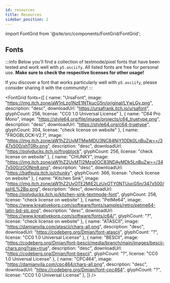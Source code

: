 ```yaml
---
id: resources
title: Resources
sidebar_position: 2
---
```


import FontGrid from '@site/src/components/FontGrid/FontGrid';

## Fonts

:::info
Below you'll find a collection of textmode/pixel fonts that have been tested and work well with `p5.asciify`. All listed fonts are free for personal use. **Make sure to check the respective licenses for other usage!**

If you discover a font that works particularly well with `p5.asciify`, please consider sharing it with the community!
:::

<FontGrid 
  fonts={[
    {
      name: "UrsaFont", 
      image: "https://img.itch.zone/aW1nLzg1NzE1NTkucG5n/original/LYwLGy.png",
      description: "desc",
      downloadUrl: "https://ursafrank.itch.io/ursafont",
      glyphCount: 256,
      license: "CC0 1.0 Universal License"
    },
    {
      name: "C64 Pro Mono",
      image: "https://style64.org/file/image/projects/c64_truetype.png",
      description: "desc",
      downloadUrl: "https://style64.org/c64-truetype",
      glyphCount: 304,
      license: "check license on website"
    },
    {
      name: "FROGBLOCK-V2.1",
      image: "https://img.itch.zone/aW1hZ2UvMTMwMDU3NC84NjY1ODk0LnBuZw==/347x500/xhT0Rv.png",
      description: "desc",
      downloadUrl: "https://polyducks.itch.io/frogblock",
      glyphCount: 256,
      license: "check license on website"
    },
    {
      name: "CHUNKY",
      image: "https://img.itch.zone/aW1hZ2UvMTI2Mzg0OC83NDAyMDk5LnBuZw==/347x500/zOONm8.png",
      description: "desc",
      downloadUrl: "https://batfeula.itch.io/chunky",
      glyphCount: 366,
      license: "check license on website"
    },
    {
      name: "Kitchen Sink",
      image: "https://img.itch.zone/aW1hZ2UvOTE2MjE2LzUxOTY0NTUucG5n/347x500/asHL%2Bq.png",
      description: "desc",
      downloadUrl: "https://polyducks.itch.io/kitchen-sink-textmode-font",
      glyphCount: 256,
      license: "check license on website"
    },
    {
      name: "PetMe64",
      image: "https://www.kreativekorp.com/software/fonts/samples/retro/petme64-latin-bd-slc.png",
      description: "desc",
      downloadUrl: "https://www.kreativekorp.com/software/fonts/c64/",
      glyphCount: "?",
      license: "check license on website"
    },
    {
      name: "ATASCII",
      image: "https://damianvila.com/atascii/chars-all.png",
      description: "desc",
      downloadUrl: "https://codeberg.org/Dmian/font-atascii",
      glyphCount: "?",
      license: "CC0 1.0 Universal License"
    },
    {
      name: "BESCII",
      image: "https://codeberg.org/Dmian/font-bescii/media/branch/main/images/bescii-chars.png?raw=true",
      description: "desc",
      downloadUrl: "https://codeberg.org/Dmian/font-bescii",
      glyphCount: "?",
      license: "CC0 1.0 Universal License"
    },
    {
      name: "CPC464",
      image: "https://damianvila.com/cpc464/chars-all.png",
      description: "desc",
      downloadUrl: "https://codeberg.org/Dmian/font-cpc464",
      glyphCount: "?",
      license: "CC0 1.0 Universal License"
    },
  ]}
/>